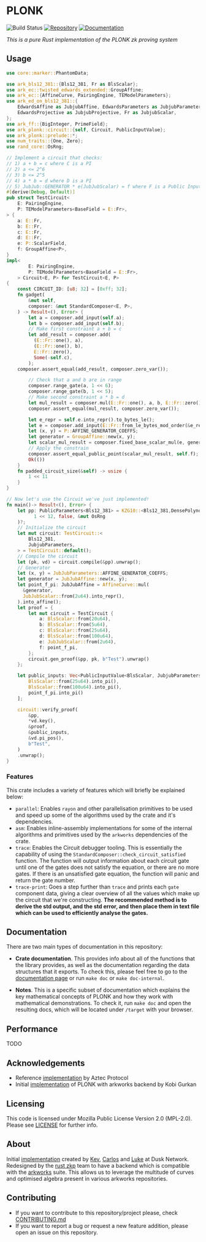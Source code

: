 # PLONK
![Build Status](https://github.com/rust-zkp/ark-plonk/workflows/Continuous%20integration/badge.svg)
[![Repository](https://img.shields.io/badge/github-plonk-blueviolet?logo=github)](https://github.com/rust-zkp/ark-plonk)
[![Documentation](https://img.shields.io/badge/docs-plonk-blue?logo=rust)](https://docs.rs/plonk/)


_This is a pure Rust implementation of the PLONK zk proving system_

## Usage

```rust
use core::marker::PhantomData;

use ark_bls12_381::{Bls12_381, Fr as BlsScalar};
use ark_ec::twisted_edwards_extended::GroupAffine;
use ark_ec::{AffineCurve, PairingEngine, TEModelParameters};
use ark_ed_on_bls12_381::{
    EdwardsAffine as JubjubAffine, EdwardsParameters as JubjubParameters,
    EdwardsProjective as JubjubProjective, Fr as JubjubScalar,
};
use ark_ff::{BigInteger, PrimeField};
use ark_plonk::circuit::{self, Circuit, PublicInputValue};
use ark_plonk::prelude::*;
use num_traits::{One, Zero};
use rand_core::OsRng;

// Implement a circuit that checks:
// 1) a + b = c where C is a PI
// 2) a <= 2^6
// 3) b <= 2^5
// 4) a * b = d where D is a PI
// 5) JubJub::GENERATOR * e(JubJubScalar) = f where F is a Public Input
#[derive(Debug, Default)]
pub struct TestCircuit<
    E: PairingEngine,
    P: TEModelParameters<BaseField = E::Fr>,
> {
    a: E::Fr,
    b: E::Fr,
    c: E::Fr,
    d: E::Fr,
    e: P::ScalarField,
    f: GroupAffine<P>,
}
impl<
        E: PairingEngine,
        P: TEModelParameters<BaseField = E::Fr>,
    > Circuit<E, P> for TestCircuit<E, P>
{
    const CIRCUIT_ID: [u8; 32] = [0xff; 32];
    fn gadget(
        &mut self,
        composer: &mut StandardComposer<E, P>,
    ) -> Result<(), Error> {
        let a = composer.add_input(self.a);
        let b = composer.add_input(self.b);
        // Make first constraint a + b = c
        let add_result = composer.add(
          (E::Fr::one(), a),
          (E::Fr::one(), b),
          E::Fr::zero(),
          Some(-self.c),
        );
	composer.assert_equal(add_result, composer.zero_var());

        // Check that a and b are in range
        composer.range_gate(a, 1 << 6);
        composer.range_gate(b, 1 << 5);
        // Make second constraint a * b = d
        let mul_result = composer.mul(E::Fr::one(), a, b, E::Fr::zero(), Some(-self.d));
        composer.assert_equal(mul_result, composer.zero_var());

        let e_repr = self.e.into_repr().to_bytes_le();
        let e = composer.add_input(E::Fr::from_le_bytes_mod_order(&e_repr));
        let (x, y) = P::AFFINE_GENERATOR_COEFFS;
        let generator = GroupAffine::new(x, y);
        let scalar_mul_result = composer.fixed_base_scalar_mul(e, generator);
        // Apply the constrain
        composer.assert_equal_public_point(scalar_mul_result, self.f);
        Ok(())
    }
    fn padded_circuit_size(&self) -> usize {
        1 << 11
    }
}

// Now let's use the Circuit we've just implemented!
fn main()-> Result<(), Error> {
    let pp: PublicParameters<Bls12_381> = KZG10::<Bls12_381,DensePolynomial<BlsScalar>,>::setup(
          1 << 12, false, &mut OsRng
    )?;
    // Initialize the circuit
    let mut circuit: TestCircuit::<
        Bls12_381,
        JubjubParameters,
    > = TestCircuit::default();
    // Compile the circuit
    let (pk, vd) = circuit.compile(&pp).unwrap();
    // Generator
    let (x, y) = JubJubParameters::AFFINE_GENERATOR_COEFFS;
    let generator = JubJubAffine::new(x, y);
    let point_f_pi: JubJubAffine = AffineCurve::mul(
      &generator,
      JubJubScalar::from(2u64).into_repr(),
    ).into_affine();
    let proof = {
        let mut circuit = TestCircuit {
            a: BlsScalar::from(20u64),
            b: BlsScalar::from(5u64),
            c: BlsScalar::from(25u64),
            d: BlsScalar::from(100u64),
            e: JubJubScalar::from(2u64),
            f: point_f_pi,
        };
        circuit.gen_proof(&pp, pk, b"Test").unwrap()
    };

    let public_inputs: Vec<PublicInputValue<BlsScalar, JubjubParameters>> = vec![
        BlsScalar::from(25u64).into_pi(),
        BlsScalar::from(100u64).into_pi(),
        point_f_pi.into_pi()
    ];

    circuit::verify_proof(
        &pp,
        *vd.key(),
        &proof,
        &public_inputs,
        &vd.pi_pos(),
        b"Test",
    )
    .unwrap();
}
```

### Features

This crate includes a variety of features which will briefly be explained below:
- `parallel`: Enables `rayon` and other parallelisation primitives to be used and speed up some of the algorithms used
by the crate and it's dependencies.
- `asm`: Enables inline-assembly implementations for some of the internal algorithms and primitives used by the `arkworks` dependencies of the crate.
- `trace`: Enables the Circuit debugger tooling. This is essentially the capability of using the
`StandardComposer::check_circuit_satisfied` function. The function will output information about each circuit gate until one of the gates does not satisfy the equation, or there are no more gates. If there is an unsatisfied gate
equation, the function will panic and return the gate number.
- `trace-print`: Goes a step further than `trace` and prints each `gate` component data, giving a clear overview of all the
values which make up the circuit that we're constructing.
__The recommended method is to derive the std output, and the std error, and then place them in text file
  which can be used to efficiently analyse the gates.__



## Documentation

There are two main types of documentation in this repository:

- **Crate documentation**. This provides info about all of the functions that the library provides, as well
  as the documentation regarding the data structures that it exports. To check this, please feel free to go to
  the [documentation page](https://docs.rs/ark-plonk/) or run `make doc` or `make doc-internal`.

- **Notes**. This is a specific subset of documentation which explains the key mathematical concepts
  of PLONK and how they work with mathematical demonstrations. To check it, run `make doc` and open the resulting docs,
  which will be located under `/target` with your browser.

## Performance
TODO

## Acknowledgements

- Reference [implementation](https://github.com/AztecProtocol/barretenberg) by Aztec Protocol
- Initial [implementation](https://github.com/kobigurk/plonk/tree/kobigurk/port_to_zexe) of PLONK with arkworks backend by Kobi Gurkan


## Licensing

This code is licensed under Mozilla Public License Version 2.0 (MPL-2.0). Please see [LICENSE](https://github.com/rust-zkp/ark-plonk/blob/master/LICENSE) for further info.

## About
Initial [implementation](https://github.com/dusk-network/plonk) created by [Kev](https://github.com/kevaundray), [Carlos](https://github.com/CPerezz) and [Luke](https://github.com/LukePearson1) at Dusk Network.
Redesigned by the [rust zkp](https://github.com/rust-zkp) team to have a backend which is compatible with the [arkworks](https://github.com/arkworks-rs) suite. This allows us to leverage the multitude of curves
and optimised algebra present in various arkworks repositories.

## Contributing

- If you want to contribute to this repository/project please, check [CONTRIBUTING.md](https://github.com/rust-zkp/ark-plonk/blob/master/CONTRIBUTING.md)
- If you want to report a bug or request a new feature addition, please open an issue on this repository.

